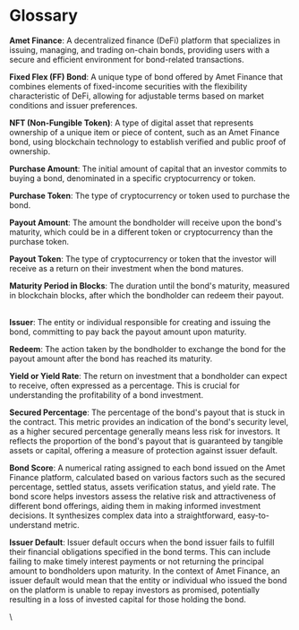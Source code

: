 # Glossary

**Amet Finance**: A decentralized finance (DeFi) platform that specializes in issuing, managing, and trading on-chain bonds, providing users with a secure and efficient environment for bond-related transactions.

**Fixed Flex (FF) Bond**: A unique type of bond offered by Amet Finance that combines elements of fixed-income securities with the flexibility characteristic of DeFi, allowing for adjustable terms based on market conditions and issuer preferences.

**NFT (Non-Fungible Token)**: A type of digital asset that represents ownership of a unique item or piece of content, such as an Amet Finance bond, using blockchain technology to establish verified and public proof of ownership.

**Purchase Amount**: The initial amount of capital that an investor commits to buying a bond, denominated in a specific cryptocurrency or token.

**Purchase Token**: The type of cryptocurrency or token used to purchase the bond.

**Payout Amount**: The amount the bondholder will receive upon the bond's maturity, which could be in a different token or cryptocurrency than the purchase token.

**Payout Token**: The type of cryptocurrency or token that the investor will receive as a return on their investment when the bond matures.

**Maturity Period in Blocks**: The duration until the bond's maturity, measured in blockchain blocks, after which the bondholder can redeem their payout.

\
**Issuer**: The entity or individual responsible for creating and issuing the bond, committing to pay back the payout amount upon maturity.

**Redeem**: The action taken by the bondholder to exchange the bond for the payout amount after the bond has reached its maturity.

**Yield or Yield Rate**: The return on investment that a bondholder can expect to receive, often expressed as a percentage. This is crucial for understanding the profitability of a bond investment.

**Secured Percentage**: The percentage of the bond's payout that is stuck in the contract. This metric provides an indication of the bond's security level, as a higher secured percentage generally means less risk for investors. It reflects the proportion of the bond's payout that is guaranteed by tangible assets or capital, offering a measure of protection against issuer default.

**Bond Score**: A numerical rating assigned to each bond issued on the Amet Finance platform, calculated based on various factors such as the secured percentage, settled status, assets verification status, and yield rate. The bond score helps investors assess the relative risk and attractiveness of different bond offerings, aiding them in making informed investment decisions. It synthesizes complex data into a straightforward, easy-to-understand metric.

**Issuer Default**: Issuer default occurs when the bond issuer fails to fulfill their financial obligations specified in the bond terms. This can include failing to make timely interest payments or not returning the principal amount to bondholders upon maturity. In the context of Amet Finance, an issuer default would mean that the entity or individual who issued the bond on the platform is unable to repay investors as promised, potentially resulting in a loss of invested capital for those holding the bond.

\
